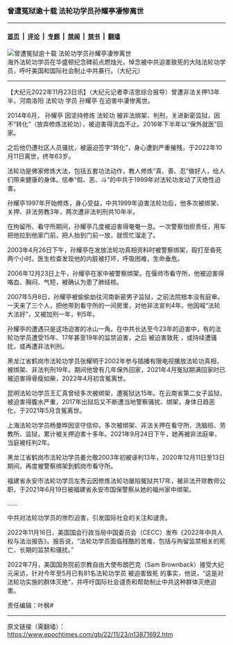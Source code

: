 ### 曾遭冤狱逾十载 法轮功学员孙耀亭凄惨离世

---

#### [首页](../../../..?n13871692) &nbsp;|&nbsp; [评论](../../../../../epoch-comment?n13871692) &nbsp;|&nbsp; [专题](../../../../../epoch-special?n13871692) &nbsp;|&nbsp; [禁闻](../../../../../epoch-news?n13871692) &nbsp;|&nbsp; [禁书](../../../../../books?n13871692) &nbsp;|&nbsp; [翻墙](https://github.com/gfw-breaker/nogfw/blob/master/README.md?n13871692)


<div><img alt="曾遭冤狱逾十载 法轮功学员孙耀亭凄惨离世" class="attachment-djy_600_400 size-djy_600_400 wp-post-image" src="https://i.epochtimes.com/assets/uploads/2022/11/id13872257-content_593-14-01-600x400.jpg"/>
<div class="caption">
 海外法轮功学员在华盛顿纪念碑前点燃烛光，悼念被中共迫害致死的大陆法轮功学员，呼吁美国和国际社会制止中共暴行。（大纪元）
</div></div><hr/><div class="post_content" id="artbody" itemprop="articleBody">
 <!-- article content begin -->
 <p>
  【大纪元2022年11月23日讯】（大纪元记者李洁思综合报导）曾遭非法关押13年半，河南洛阳
  <ok href="https://www.epochtimes.com/gb/tag/%E6%B3%95%E8%BD%AE%E5%8A%9F.html">
   法轮功
  </ok>
  学员
  <ok href="https://www.epochtimes.com/gb/tag/%E5%AD%99%E8%80%80%E4%BA%AD.html">
   孙耀亭
  </ok>
  在迫害中凄惨离世。
 </p>
 <p>
  2014年6月，
  <ok href="https://www.epochtimes.com/gb/tag/%E5%AD%99%E8%80%80%E4%BA%AD.html">
   孙耀亭
  </ok>
  因坚持修炼
  <ok href="https://www.epochtimes.com/gb/tag/%E6%B3%95%E8%BD%AE%E5%8A%9F.html">
   法轮功
  </ok>
  被非法绑架、判刑，关进新密监狱，因不“转化”（放弃修炼法轮功），被迫害得流血不止。2016年下半年以“保外就医”回家。
 </p>
 <p>
  之后他仍遭社区人员骚扰，被逼迫签字“转化”，身心遭到严重摧残，于2022年10月11日离世，终年63岁。
 </p>
 <p>
  法轮功是佛家修炼大法，包括五套功法动作，教人修炼“真、善、忍”做好人，给人们带来健康的身体。信奉“假、恶、斗”的中共于1999年对法轮功发动了灭绝性迫害。
 </p>
 <p>
  孙耀亭1997年开始修炼，身心受益，中共1999年迫害法轮功后，他多次被绑架、关押、非法劳教3年，两次遭非法判刑共10年半。
 </p>
 <p>
  在拘留所、看守所期间，孙耀亭几度被迫害得奄奄一息。一次警察怕担责任，用车把他拉到他家门前，把人抬到门前一放，就慌忙溜走了。
 </p>
 <p>
  2003年4月26日下午，孙耀亭在发放法轮功真相资料时被警察绑架，殴打至昏死两个小时。医生检查发现他的内脏被打坏，呼吸困难，生命垂危。
 </p>
 <p>
  2006年12月23日上午，孙耀亭在家中被警察绑架。在偃师市看守所，他被迫害得咯血、胸闷、气短，被确认为患了肺结核。
 </p>
 <p>
  2007年5月8日，孙耀亭被偷偷劫往河南新密男子监狱，之前法院根本没有庭审。一天来了三个人，把他带到看守所的一间房里，对他非法宣判4年。他因喊“法轮大法好”，又被加刑一年，判5年。
 </p>
 <p>
  孙耀亭的遭遇只是这场迫害的冰山一角。在中共长达至今23年的迫害中，有的法轮功学员遭受15年、17年甚至19年的监禁迫害，之后
  <ok href="https://www.epochtimes.com/gb/tag/%E8%A2%AB%E8%BF%AB%E5%AE%B3%E8%87%B4%E6%AD%BB.html">
   被迫害致死
  </ok>
  ，或持续遭骚扰，或再遭非法判刑。
 </p>
 <p>
  黑龙江省鹤岗市法轮功学员张耀明于2002年参与插播有限电视播放法轮功真相，被绑架、非法判刑19年。期间他曾有几年保外回家，2021年4月冤狱期满回家时已被迫害得骨瘦如柴，2022年4月初含冤离世。
 </p>
 <p>
  昆明法轮功学员王汇真曾经多次被绑架，遭冤狱达15年。在云南省第二女子监狱，被迫害得腹水严重，2017年出狱后又不断遭当地警察骚扰、绑架，身体日趋恶化，于2021年5月含冤离世。
 </p>
 <p>
  上海法轮功学员杨曼晔因坚守信仰，多次被绑架、非法关押在看守所、洗脑班、劳教所、监狱，累计被关押迫害十多年。2021年9月24日下午，她再被非法庭审，当庭被枉判2年。
 </p>
 <p>
  黑龙江省鹤岗市法轮功学员姜允敬2003年初被诬判13年，2020年12月11日至13日期间，再度被警察绑架到鹤岗市看守所。
 </p>
 <p>
  福建省永安市法轮功学员左秀云因修炼法轮功屡陷冤狱共17年，被非法开除教师公职，于2021年6月19日被福建省永安市国保警察从她的福州家中绑架。
 </p>
 <p>
  ……
 </p>
 <p>
  中共对法轮功学员的惨烈迫害，引发国际社会的关注和谴责。
 </p>
 <p>
  2022年11月16日，美国国会行政当局中国委员会（CECC）发布《2022年中共人权与法治报告》。报告说，“法轮功学员面临残酷的苦难，包括与拘留监禁相关的死亡，长期的监禁和骚扰。”
 </p>
 <p>
  2022年7月，美国国务院前宗教自由大使布朗巴克（Sam Brownback）接受大纪元采访，针对今年至5月已有81名法轮功学员
  <ok href="https://www.epochtimes.com/gb/tag/%E8%A2%AB%E8%BF%AB%E5%AE%B3%E8%87%B4%E6%AD%BB.html">
   被迫害致死
  </ok>
  的事实，他说，“这是对法轮功实施的群体灭绝”，并呼吁国际社会谴责和帮助制止中共这种群体灭绝迫害。
 </p>
 <p align="center" style="vertical-align: baseline; margin: 0cm 0cm 7.5pt; text-align: left;">
  责任编辑：叶枫#
 </p>
 <!-- article content end -->
 <div id="below_article_ad">
 </div>
</div>


---

原文链接（需翻墙）：https://www.epochtimes.com/gb/22/11/23/n13871692.htm